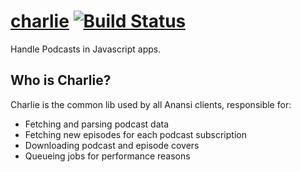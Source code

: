 # [charlie](https://github.com/AnansiPodcast/charlie) [![Build Status](https://travis-ci.org/AnansiPodcast/charlie.svg?branch=master)](https://travis-ci.org/AnansiPodcast/charlie)

Handle Podcasts in Javascript apps.

## Who is Charlie?

Charlie is the common lib used by all Anansi clients, responsible for:

 - Fetching and parsing podcast data
 - Fetching new episodes for each podcast subscription
 - Downloading podcast and episode covers
 - Queueing jobs for performance reasons
